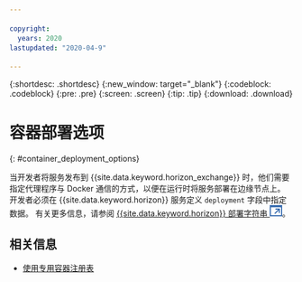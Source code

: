 ```yaml
---

copyright:
  years: 2020
lastupdated: "2020-04-9"

---
```


{:shortdesc: .shortdesc}
{:new_window: target="_blank"}
{:codeblock: .codeblock}
{:pre: .pre}
{:screen: .screen}
{:tip: .tip}
{:download: .download}

# 容器部署选项
{: #container_deployment_options}

当开发者将服务发布到 {{site.data.keyword.horizon_exchange}} 时，他们需要指定代理程序与 Docker 通信的方式，以便在运行时将服务部署在边缘节点上。 开发者必须在 {{site.data.keyword.horizon}} 服务定义 `deployment`
字段中指定数据。 有关更多信息，请参阅 [{{site.data.keyword.horizon}} 部署字符串 ![在新选项卡中打开](../../images/icons/launch-glyph.svg "在新选项卡中打开")](https://github.com/open-horizon/anax/blob/master/doc/deployment_string.md)。

## 相关信息

* [使用专用容器注册表](container_registry.md)
